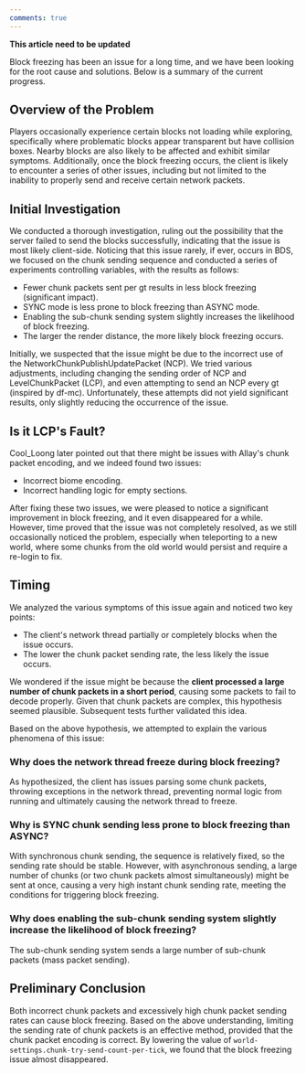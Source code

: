 ```yaml
---
comments: true
---
```


**This article need to be updated**

Block freezing has been an issue for a long time, and we have been looking for the root cause and solutions. Below is a
summary of the current progress.

## Overview of the Problem

Players occasionally experience certain blocks not loading while exploring, specifically where problematic blocks appear
transparent but have collision boxes. Nearby blocks are also likely to be affected and exhibit similar symptoms.
Additionally, once the block freezing occurs, the client is likely to encounter a series of other issues, including but
not limited to the inability to properly send and receive certain network packets.

## Initial Investigation

We conducted a thorough investigation, ruling out the possibility that the server failed to send the blocks
successfully, indicating that the issue is most likely client-side. Noticing that this issue rarely, if ever, occurs in
BDS, we focused on the chunk sending sequence and conducted a series of experiments controlling variables, with the
results as follows:

- Fewer chunk packets sent per gt results in less block freezing (significant impact).
- SYNC mode is less prone to block freezing than ASYNC mode.
- Enabling the sub-chunk sending system slightly increases the likelihood of block freezing.
- The larger the render distance, the more likely block freezing occurs.

Initially, we suspected that the issue might be due to the incorrect use of the NetworkChunkPublishUpdatePacket (NCP).
We tried various adjustments, including changing the sending order of NCP and LevelChunkPacket (LCP), and even
attempting to send an NCP every gt (inspired by df-mc). Unfortunately, these attempts did not yield significant results,
only slightly reducing the occurrence of the issue.

## Is it LCP's Fault?

Cool_Loong later pointed out that there might be issues with Allay's chunk packet encoding, and we indeed found two
issues:

- Incorrect biome encoding.
- Incorrect handling logic for empty sections.

After fixing these two issues, we were pleased to notice a significant improvement in block freezing, and it even
disappeared for a while. However, time proved that the issue was not completely resolved, as we still occasionally
noticed the problem, especially when teleporting to a new world, where some chunks from the old world would persist and
require a re-login to fix.

## Timing

We analyzed the various symptoms of this issue again and noticed two key points:

- The client's network thread partially or completely blocks when the issue occurs.
- The lower the chunk packet sending rate, the less likely the issue occurs.

We wondered if the issue might be because the **client processed a large number of chunk packets in a short period**,
causing some packets to fail to decode properly. Given that chunk packets are complex, this hypothesis seemed plausible.
Subsequent tests further validated this idea.

Based on the above hypothesis, we attempted to explain the various phenomena of this issue:

### Why does the network thread freeze during block freezing?

As hypothesized, the client has issues parsing some chunk packets, throwing exceptions in the network thread, preventing
normal logic from running and ultimately causing the network thread to freeze.

### Why is SYNC chunk sending less prone to block freezing than ASYNC?

With synchronous chunk sending, the sequence is relatively fixed, so the sending rate should be stable. However, with
asynchronous sending, a large number of chunks (or two chunk packets almost simultaneously) might be sent at once,
causing a very high instant chunk sending rate, meeting the conditions for triggering block freezing.

### Why does enabling the sub-chunk sending system slightly increase the likelihood of block freezing?

The sub-chunk sending system sends a large number of sub-chunk packets (mass packet sending).

## Preliminary Conclusion

Both incorrect chunk packets and excessively high chunk packet sending rates can cause block freezing. Based on the
above understanding, limiting the sending rate of chunk packets is an effective method, provided that the chunk packet
encoding is correct. By lowering the value of `world-settings.chunk-try-send-count-per-tick`, we found that the block
freezing issue almost disappeared.
